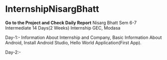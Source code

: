 # InternshipNisargBhatt
**Go to the Project and Check Daily Report**
Nisarg Bhatt Sem 6-7 Intermediate 14 Days(2 Weeks) Internship GEC, Modasa

Day-1:-
  Information About Internship and Company,
  Basic Information About Android,
  Install Android Studio,
  Hello World Application(First App).

Day-2:-
